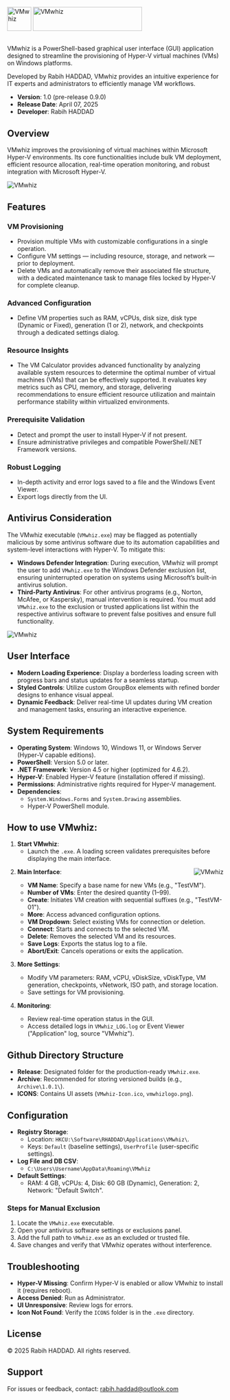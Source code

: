 <img src="Images/VMwhiz-Icon-Transparent.png" alt="VMwhiz" width="56" height="56"> <img src="Images/VMwhiz_Transparent.png" alt="VMwhiz" width="254" height="56">

##

VMwhiz is a PowerShell-based graphical user interface (GUI) application designed to streamline the provisioning of Hyper-V virtual machines (VMs) on Windows platforms. 


Developed by Rabih HADDAD, VMwhiz provides an intuitive experience for IT experts and administrators to efficiently manage VM workflows.

- **Version**: 1.0 (pre-release 0.9.0)  
- **Release Date**: April 07, 2025  
- **Developer**: Rabih HADDAD  

## Overview

VMwhiz improves the provisioning of virtual machines within Microsoft Hyper-V environments. Its core functionalities include bulk VM deployment, efficient resource allocation, real-time operation monitoring, and robust integration with Microsoft Hyper-V.

<img src="Images/VMwhiz_Screenshot_001.png" alt="VMwhiz">

## Features


### VM Provisioning
- Provision multiple VMs with customizable configurations in a single operation.
- Configure VM settings — including resource, storage, and network — prior to deployment.
- Delete VMs and automatically remove their associated file structure, with a dedicated maintenance task to manage files locked by Hyper-V for complete cleanup.

### Advanced Configuration
- Define VM properties such as RAM, vCPUs, disk size, disk type (Dynamic or Fixed), generation (1 or 2), network, and checkpoints through a dedicated settings dialog.

### Resource Insights
- The VM Calculator provides advanced functionality by analyzing available system resources to determine the optimal number of virtual machines (VMs) that can be effectively supported. It evaluates key metrics such as CPU, memory, and storage, delivering recommendations to ensure efficient resource utilization and maintain performance stability within virtualized environments.

### Prerequisite Validation
- Detect and prompt the user to install Hyper-V if not present.
- Ensure administrative privileges and compatible PowerShell/.NET Framework versions.

### Robust Logging
- In-depth activity and error logs saved to a file and the Windows Event Viewer.
- Export logs directly from the UI.


## Antivirus Consideration


The VMwhiz executable (`VMwhiz.exe`) may be flagged as potentially malicious by some antivirus software due to its automation capabilities and system-level interactions with Hyper-V. To mitigate this:

- **Windows Defender Integration**: During execution, VMwhiz will prompt the user to add `VMwhiz.exe` to the Windows Defender exclusion list, ensuring uninterrupted operation on systems using Microsoft’s built-in antivirus solution.  
- **Third-Party Antivirus**: For other antivirus programs (e.g., Norton, McAfee, or Kaspersky), manual intervention is required. You must add `VMwhiz.exe` to the exclusion or trusted applications list within the respective antivirus software to prevent false positives and ensure full functionality.

<img src="Images/VMwhiz_Screenshot_003.png" alt="VMwhiz" style="display: block; margin: 0 auto;">

## User Interface

- **Modern Loading Experience**: Display a borderless loading screen with progress bars and status updates for a seamless startup.
- **Styled Controls**: Utilize custom GroupBox elements with refined border designs to enhance visual appeal.
- **Dynamic Feedback**: Deliver real-time UI updates during VM creation and management tasks, ensuring an interactive experience.


## System Requirements

- **Operating System**: Windows 10, Windows 11, or Windows Server (Hyper-V capable editions).  
- **PowerShell**: Version 5.0 or later.  
- **.NET Framework**: Version 4.5 or higher (optimized for 4.6.2).  
- **Hyper-V**: Enabled Hyper-V feature (installation offered if missing).  
- **Permissions**: Administrative rights required for Hyper-V management.  
- **Dependencies**:  
  - `System.Windows.Forms` and `System.Drawing` assemblies.  
  - Hyper-V PowerShell module.


## How to use VMwhiz:
1. **Start VMwhiz**:  
   - Launch the `.exe`. A loading screen validates prerequisites before displaying the main interface.  

<img src="Images/VMwhiz_Screenshot_002.png" alt="VMwhiz" align="right">

2. **Main Interface**:  
   - **VM Name**: Specify a base name for new VMs (e.g., "TestVM").  
   - **Number of VMs**: Enter the desired quantity (1–99).  
   - **Create**: Initiates VM creation with sequential suffixes (e.g., "TestVM-01").  
   - **More**: Access advanced configuration options.  
   - **VM Dropdown**: Select existing VMs for connection or deletion.  
   - **Connect**: Starts and connects to the selected VM.  
   - **Delete**: Removes the selected VM and its resources.  
   - **Save Logs**: Exports the status log to a file.  
   - **Abort/Exit**: Cancels operations or exits the application.  

3. **More Settings**:  
   - Modify VM parameters: RAM, vCPU, vDiskSize, vDiskType, VM generation, checkpoints, vNetwork, ISO path, and storage location.  
   - Save settings for VM provisioning.  

4. **Monitoring**:  
   - Review real-time operation status in the GUI.  
   - Access detailed logs in `VMwhiz_LOG.log` or Event Viewer ("Application" log, source "VMwhiz").

## Github Directory Structure

- **Release**: Designated folder for the production-ready `VMwhiz.exe`.  
- **Archive**: Recommended for storing versioned builds (e.g., `Archive\1.0.1\`).  
- **ICONS**: Contains UI assets (`VMwhiz-Icon.ico`, `vmwhizlogo.png`).

## Configuration

- **Registry Storage**:  
  - Location: `HKCU:\Software\RHADDAD\Applications\VMwhiz\`.  
  - Keys: `Default` (baseline settings), `UserProfile` (user-specific settings).  
- **Log File and DB CSV**:  
  - `C:\Users\Username\AppData\Roaming\VMwhiz`  
- **Default Settings**:  
  - RAM: 4 GB, vCPUs: 4, Disk: 60 GB (Dynamic), Generation: 2, Network: "Default Switch".


### Steps for Manual Exclusion
1. Locate the `VMwhiz.exe` executable.  
2. Open your antivirus software settings or exclusions panel.  
3. Add the full path to `VMwhiz.exe` as an excluded or trusted file.  
4. Save changes and verify that VMwhiz operates without interference.

## Troubleshooting

- **Hyper-V Missing**: Confirm Hyper-V is enabled or allow VMwhiz to install it (requires reboot).  
- **Access Denied**: Run as Administrator.  
- **UI Unresponsive**: Review logs for errors.  
- **Icon Not Found**: Verify the `ICONS` folder is in the `.exe` directory.

## License

© 2025 Rabih HADDAD. All rights reserved.

## Support

For issues or feedback, contact: [rabih.haddad@outlook.com](mailto:rabih.haddad@outlook.com)
